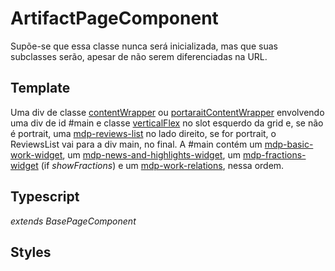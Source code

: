 # ArtifactPageComponent
Supõe-se que essa classe nunca será inicializada, mas que suas subclasses serão, apesar de não serem diferenciadas na URL.
## Template
Uma div de classe [contentWrapper](/Docs/src/Styles.md#.contentWrapper) ou [portaraitContentWrapper](/Docs/src/Styles.md#.contentWrapperPortrait) envolvendo uma div de id #main e classe [verticalFlex](/Docs/src/Styles.md#.verticalFlex) no slot esquerdo da grid e, se não é portrait,  uma [mdp-reviews-list](/Docs/src/app/components/structure/ReviewsList.md) no lado direito, se for portrait, o ReviewsList vai para a div main, no final. A #main contém um [mdp-basic-work-widget](/Docs/src/app/components/widgets/BasicWorkWidget.md), um [mdp-news-and-highlights-widget](/Docs/src/app/components/widgets/NewsAndHighlightsWidget.md), um [mdp-fractions-widget](/Docs/src/app/components/widgets/FractionsWidget.md) \(if *showFractions*\) e um [mdp-work-relations](/Docs/src/app/components/widgets/WorkRelations.md), nessa ordem.
## Typescript
*extends BasePageComponent*
## Styles